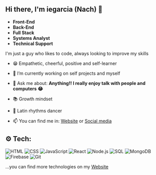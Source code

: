 ## Hi there, I'm iegarcia (Nach) 👋

- **Front-End**
- **Back-End**
- **Full Stack**
- **Systems Analyst**
- **Technical Support**

I'm just a guy who likes to code, always looking to improve my skills

- 😁 Empathetic, cheerful, positive and self-learner

- 🔭 I’m currently working on self projects and myself

- 💬 Ask me about: **Anything!! I really enjoy talk with people and computers 😂**

- 📚 Growth mindset

- 🕺 Latin rhythms dancer

- 📫 You can find me in:
[Website](ignaciodev.vercel.app) or [Social media](https://linktr.ee/iegarciadev)



## ⚙️ Tech:
![HTML](https://imagizer.imageshack.com/img923/8532/JG8FsR.png)
![CSS](https://imagizer.imageshack.com/img924/6360/heqP2C.png)
![JavaScript](https://imagizer.imageshack.com/img922/8339/woHqHK.png)
![React](https://imagizer.imageshack.com/img922/2437/whIQTj.png)
![Node.js](https://imagizer.imageshack.com/img924/9995/SbfK6s.png)
![SQL](https://imagizer.imageshack.com/img923/9462/WOz8G9.png)
![MongoDB](https://imagizer.imageshack.com/img923/4842/YeKNo0.png)
![Firebase](https://imagizer.imageshack.com/img922/8863/zp06Au.png)
![Git](https://imagizer.imageshack.com/img924/4479/MTP7Nc.png)

...you can find more technologies on my [Website](ignaciodev.vercel.app)
